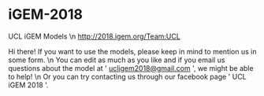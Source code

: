 # iGEM-2018
UCL iGEM Models \n
http://2018.igem.org/Team:UCL

Hi there! If you want to use the models, please keep in mind to mention us in some form. \n
You can edit as much as you like and if you email us questions about the model at ' ucligem2018@gmail.com ', we might be able to help! \n
Or you can try contacting us through our facebook page ' UCL iGEM 2018 '.

